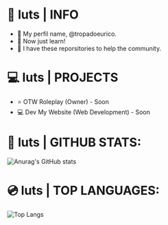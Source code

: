 # 📖 luts | INFO

- 📄 My perfil name, @tropadoeurico.
- 📄 Now just learn!
- 📄 I have these reporsitories to help the community.

# 💻 luts | PROJECTS

- ⭐ OTW Roleplay (Owner) - Soon
- 💻 Dev My Website (Web Development) - Soon

# 📀 luts | GITHUB STATS:
![Anurag's GitHub stats](https://github-readme-stats.vercel.app/api?username=tropadoeurico&show_icons=true&theme=radical)

# 💿 luts | TOP LANGUAGES:
![Top Langs](https://github-readme-stats.vercel.app/api/top-langs/?eusername=tropadoeurico&layout=donut)

